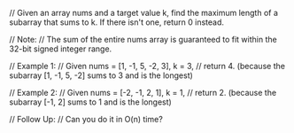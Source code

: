 // Given an array nums and a target value k, find the maximum length of a subarray that sums to k. If there isn't one, return 0 instead.

// Note:
// The sum of the entire nums array is guaranteed to fit within the 32-bit signed integer range.

// Example 1:
// Given nums = [1, -1, 5, -2, 3], k = 3,
// return 4. (because the subarray [1, -1, 5, -2] sums to 3 and is the longest)

// Example 2:
// Given nums = [-2, -1, 2, 1], k = 1,
// return 2. (because the subarray [-1, 2] sums to 1 and is the longest)

// Follow Up:
// Can you do it in O(n) time?
